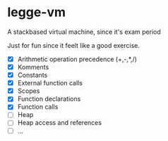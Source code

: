 # legge-vm
A stackbased virtual machine, since it's exam period

Just for fun since it feelt like a good exercise. 

- [x] Arithmetic operation precedence (+,-,*,/)
- [X] Komments
- [x] Constants
- [x] External function calls
- [X] Scopes
- [X] Function declarations
- [X] Function calls
- [ ] Heap
- [ ] Heap access and references
- [ ] ...

